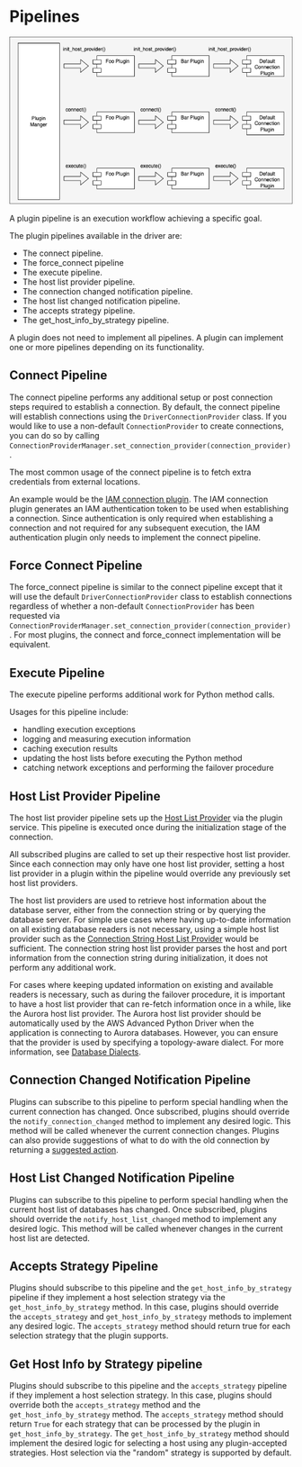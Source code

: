 # Pipelines

<div style="center"><img src="../images/pipelines.png" alt="diagram for the plugin service design"/></div>

A plugin pipeline is an execution workflow achieving a specific goal.

The plugin pipelines available in the driver are:
- The connect pipeline.
- The force_connect pipeline
- The execute pipeline.
- The host list provider pipeline.
- The connection changed notification pipeline.
- The host list changed notification pipeline.
- The accepts strategy pipeline.
- The get_host_info_by_strategy pipeline.

A plugin does not need to implement all pipelines. A plugin can implement one or more pipelines depending on its functionality.

## Connect Pipeline

The connect pipeline performs any additional setup or post connection steps required to establish a connection. By default, the connect pipeline will establish connections using the `DriverConnectionProvider` class. If you would like to use a non-default `ConnectionProvider` to create connections, you can do so by calling `ConnectionProviderManager.set_connection_provider(connection_provider)`.

The most common usage of the connect pipeline is to fetch extra credentials from external locations.

An example would be the [IAM connection plugin](../using-the-python-driver/using-plugins/UsingTheIamAuthenticationPlugin.md). The IAM connection plugin generates an IAM authentication token to be used when establishing a connection. Since authentication is only required when establishing a connection and not required for any subsequent execution, the IAM authentication plugin only needs to implement the connect pipeline.

## Force Connect Pipeline

The force_connect pipeline is similar to the connect pipeline except that it will use the default `DriverConnectionProvider` class to establish connections regardless of whether a non-default `ConnectionProvider` has been requested via `ConnectionProviderManager.set_connection_provider(connection_provider)`. For most plugins, the connect and force_connect implementation will be equivalent.

## Execute Pipeline

The execute pipeline performs additional work for Python method calls.

Usages for this pipeline include:

- handling execution exceptions
- logging and measuring execution information
- caching execution results
- updating the host lists before executing the Python method
- catching network exceptions and performing the failover procedure

## Host List Provider Pipeline

The host list provider pipeline sets up the [Host List Provider](./PluginService.md#host-list-providers) via the plugin service.
This pipeline is executed once during the initialization stage of the connection.

All subscribed plugins are called to set up their respective host list provider.
Since each connection may only have one host list provider,
setting a host list provider in a plugin within the pipeline would override any previously set host list providers.

The host list providers are used to retrieve host information about the database server,
either from the connection string or by querying the database server.
For simple use cases where having up-to-date information on all existing database readers is not necessary,
using a simple host list provider such as the [Connection String Host List Provider](../../aws_wrapper/host_list_provider.py) would be sufficient.
The connection string host list provider parses the host and port information from the connection string during initialization,
it does not perform any additional work.

For cases where keeping updated information on existing and available readers is necessary,
such as during the failover procedure, it is important to have a host list provider that can re-fetch information once in a while,
like the Aurora host list provider.
The Aurora host list provider should be automatically used by the AWS Advanced Python Driver when the application is connecting to Aurora databases.
However, you can ensure that the provider is used by specifying a topology-aware dialect. For more information, see [Database Dialects](../using-the-python-driver/DatabaseDialects.md).

## Connection Changed Notification Pipeline

Plugins can subscribe to this pipeline to perform special handling when the current connection has changed. Once 
subscribed, plugins should override the `notify_connection_changed` method to implement any desired logic. This method 
will be called whenever the current connection changes. Plugins can also provide suggestions of what to do with the old 
connection by returning a [suggested action](../../aws_wrapper/utils/notifications.py).

## Host List Changed Notification Pipeline

Plugins can subscribe to this pipeline to perform special handling when the current host list of databases has changed. 
Once subscribed, plugins should override the `notify_host_list_changed` method to implement any desired logic. This method
will be called whenever changes in the current host list are detected.

## Accepts Strategy Pipeline

Plugins should subscribe to this pipeline and the `get_host_info_by_strategy` pipeline if they implement a host selection strategy via the `get_host_info_by_strategy` method. In this case, plugins should override the `accepts_strategy` and `get_host_info_by_strategy` methods to implement any desired logic. The `accepts_strategy` method should return true for each selection strategy that the plugin supports.

## Get Host Info by Strategy pipeline

Plugins should subscribe to this pipeline and the `accepts_strategy` pipeline if they implement a host selection strategy. In this case, plugins should override both the `accepts_strategy` method and the `get_host_info_by_strategy` method. The `accepts_strategy` method should return `True` for each strategy that can be processed by the plugin in `get_host_info_by_strategy`. The `get_host_info_by_strategy` method should implement the desired logic for selecting a host using any plugin-accepted strategies. Host selection via the "random" strategy is supported by default.
